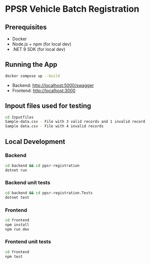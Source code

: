 # PPSR Vehicle Batch Registration

## Prerequisites
- Docker
- Node.js + npm (for local dev)
- .NET 9 SDK (for local dev)

## Running the App
```bash
docker compose up --build
```

- Backend: [http://localhost:5000/swagger](http://localhost:5000/swagger/index.html)
- Frontend: [http://localhost:3000](http://localhost:3000)

## Inpout files used for testing
```bash
cd Inputfiles
Sample-data.csv - File with 3 valid records and 1 invalid record
Sample data.csv - File with 4 invalid records
```

## Local Development
### Backend
```bash
cd backend && cd ppsr-registration
dotnet run
```
### Backend unit tests
```bash
cd backend && cd ppsr-registration.Tests
dotnet test
```
### Frontend
```bash
cd frontend
npm install
npm run dev
```
### Frontend unit tests
```bash
cd frontend
npm test
```
